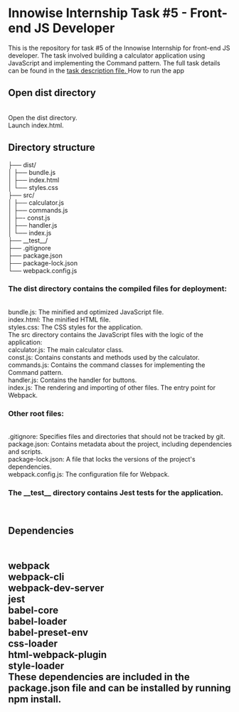 ﻿<h1>Innowise Internship Task #5 - Front-end JS Developer</h1>
 
This is the repository for task #5 of the Innowise Internship for front-end JS developer. The task involved building a calculator application using JavaScript and implementing the Command pattern. The full task details can be found in the <a href="https://drive.google.com/file/d/15jVnBPXaZrjs99KOUxp4TGq6Inau6xq_/view"> task description file.
</a>
How to run the app
<h2>Open dist directory</h2><br>
Open the dist directory.<br>
Launch index.html.<br>
<h2>Directory structure</h2>
├── dist/<br>
│   ├── bundle.js<br>
│   ├── index.html<br>
│   └── styles.css<br>
├── src/<br>
│   ├── calculator.js<br>
│   ├── commands.js<br>
│   ├─- const.js<br>
│   ├── handler.js<br>
│   └── index.js<br>
├── __test__/<br>
├── .gitignore<br>
├── package.json<br>
├── package-lock.json<br>
└── webpack.config.js<br>

<h3>The dist directory contains the compiled files for deployment:</h3><br>
bundle.js: The minified and optimized JavaScript file.<br>
index.html: The minified HTML file.<br>
styles.css: The CSS styles for the application.<br>
</h3>The src directory contains the JavaScript files with the logic of the application:</h3><br>
calculator.js: The main calculator class.<br>
const.js: Contains constants and methods used by the calculator.<br>
commands.js: Contains the command classes for implementing the Command pattern.<br>
handler.js: Contains the handler for buttons.<br>
index.js: The rendering and importing of other files. The entry point for Webpack.<br>
<h3>Other root files:</h3><br>
.gitignore: Specifies files and directories that should not be tracked by git.<br>
package.json: Contains metadata about the project, including dependencies and scripts.<br>
package-lock.json: A file that locks the versions of the project's dependencies.<br>
webpack.config.js: The configuration file for Webpack.<br>
<h3>The __test__ directory contains Jest tests for the application.</h3><br>

<h2>Dependencies<h2><br>
webpack<br>
webpack-cli<br>
webpack-dev-server<br>
jest<br>
babel-core<br>
babel-loader<br>
babel-preset-env<br>
css-loader<br>
html-webpack-plugin<br>
style-loader<br>
These dependencies are included in the package.json file and can be installed by running npm install.
